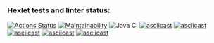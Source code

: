 ### Hexlet tests and linter status:
[![Actions Status](https://github.com/ruslVT/java-project-lvl1/workflows/hexlet-check/badge.svg)](https://github.com/ruslVT/java-project-lvl1/actions)
[![Maintainability](https://api.codeclimate.com/v1/badges/a99a88d28ad37a79dbf6/maintainability)](https://codeclimate.com/github/codeclimate/codeclimate/maintainability)
![Java CI](https://github.com/ruslVT/java-project-lvl1/actions/workflows/java-ci.yml/badge.svg)
[![asciicast](https://asciinema.org/a/8fDP5lkkZ5dsVomz03r1JxTTE.svg)](https://asciinema.org/a/8fDP5lkkZ5dsVomz03r1JxTTE)
[![asciicast](https://asciinema.org/a/Tgfdh8CieqUO53hJdM0EQhUEs.svg)](https://asciinema.org/a/Tgfdh8CieqUO53hJdM0EQhUEs)
[![asciicast](https://asciinema.org/a/6Ada5BuBKG6gmpWUS0kJQlFOc.svg)](https://asciinema.org/a/6Ada5BuBKG6gmpWUS0kJQlFOc)
[![asciicast](https://asciinema.org/a/DLZgzoTRPgs3HmlEYDzkdKOg3.svg)](https://asciinema.org/a/DLZgzoTRPgs3HmlEYDzkdKOg3)
[![asciicast](https://asciinema.org/a/ZEGmYv4EACZOrA8lBIokvbRqO.svg)](https://asciinema.org/a/ZEGmYv4EACZOrA8lBIokvbRqO)
